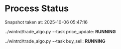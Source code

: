 # Process Status

Snapshot taken at: 2025-10-06 05:47:16

../wintrd/trade_algo.py --task price_update: **RUNNING**

../wintrd/trade_algo.py --task buy_sell: **RUNNING**

